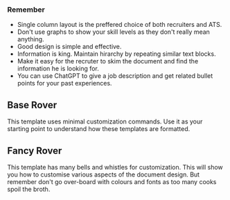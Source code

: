 ### Remember

- Single column layout is the preffered choice of both recruiters and ATS.
- Don't use graphs to show your skill levels as they don't really mean anything.
- Good design is simple and effective. 
- Information is king. Maintain hirarchy by repeating similar text blocks.
- Make it easy for the recruter to skim the document and find the information he is looking for.
- You can use ChatGPT to give a job description and get related bullet points for your past experiences. 

## Base Rover

This template uses minimal customization commands. Use it as your starting point to understand how these templates are formatted. 


## Fancy Rover

This template has many bells and whistles for customization. This will show you how to customise various aspects of the document design. But remember don't go over-board with colours and fonts as too many cooks spoil the broth.  